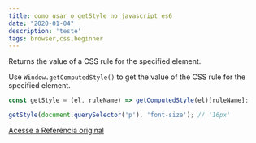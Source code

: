 ```yaml
---
title: como usar o getStyle no javascript es6
date: "2020-01-04"
description: 'teste'
tags: browser,css,beginner
---
```


Returns the value of a CSS rule for the specified element.

Use `Window.getComputedStyle()` to get the value of the CSS rule for the specified element.

```js
const getStyle = (el, ruleName) => getComputedStyle(el)[ruleName];
```

```js
getStyle(document.querySelector('p'), 'font-size'); // '16px'
```


[Acesse a Referência original](http://github.com/30-seconds/)
